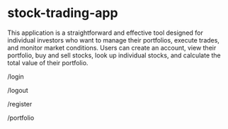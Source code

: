 # stock-trading-app

This application is a straightforward and effective tool designed for individual
investors who want to manage their portfolios, execute trades, and monitor market conditions. Users can create an account, view their portfolio, buy and sell stocks, look up individual stocks, and calculate the total value of their portfolio. 

/login

/logout

/register

/portfolio

